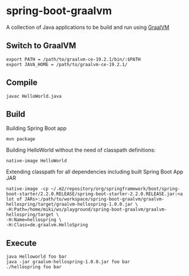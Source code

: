 # spring-boot-graalvm

A collection of Java applications to be build and run using [GraalVM](https://www.graalvm.org/)

## Switch to GraalVM

    export PATH = /path/to/graalvm-ce-19.2.1/bin/:$PATH
    export JAVA_HOME = /path/to/graalvm-ce-19.2.1/

## Compile

    javac HelloWorld.java 

## Build

Building Spring Boot app

    mvn package

Building HelloWorld without the need of classpath definitions:

    native-image HelloWorld

Extending classpath for all dependencies including built Spring Boot App JAR
    
    native-image -cp ~/.m2/repository/org/springframework/boot/spring-boot-starter/2.2.0.RELEASE/spring-boot-starter-2.2.0.RELEASE.jar:<a lot of JARs>:/path/to/workspace/spring-boot-graalvm/graalvm-hellospring/target/graalvm-hellospring-1.0.0.jar \ 
    -H:Path=/home/miki/ws/playground/spring-boot-graalvm/graalvm-hellospring/target \
    -H:Name=hellospring \
    -H:Class=de.graalvm.HelloSpring 

## Execute

    java Helloworld foo bar
    java -jar graalvm-hellospring-1.0.0.jar foo bar
    ./hellospring foo bar
